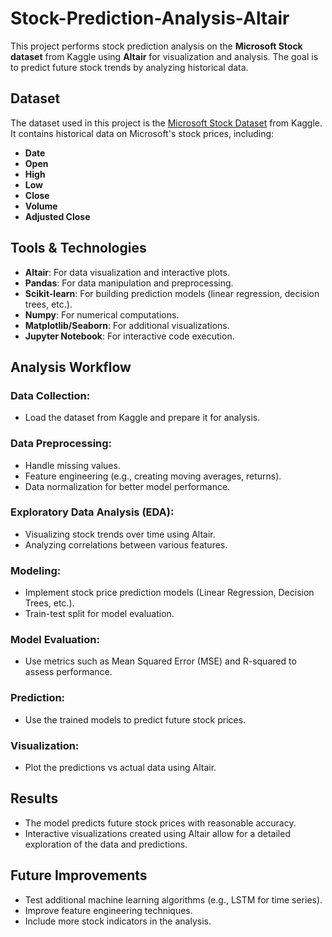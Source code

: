 # Stock-Prediction-Analysis-Altair

This project performs stock prediction analysis on the **Microsoft Stock dataset** from Kaggle using **Altair** for visualization and analysis. The goal is to predict future stock trends by analyzing historical data.

## Dataset

The dataset used in this project is the [Microsoft Stock Dataset](https://www.kaggle.com/datasets) from Kaggle. It contains historical data on Microsoft's stock prices, including:

- **Date**
- **Open**
- **High**
- **Low**
- **Close**
- **Volume**
- **Adjusted Close**

## Tools & Technologies

- **Altair**: For data visualization and interactive plots.
- **Pandas**: For data manipulation and preprocessing.
- **Scikit-learn**: For building prediction models (linear regression, decision trees, etc.).
- **Numpy**: For numerical computations.
- **Matplotlib/Seaborn**: For additional visualizations.
- **Jupyter Notebook**: For interactive code execution.

## Analysis Workflow

### Data Collection:

- Load the dataset from Kaggle and prepare it for analysis.

### Data Preprocessing:

- Handle missing values.
- Feature engineering (e.g., creating moving averages, returns).
- Data normalization for better model performance.

### Exploratory Data Analysis (EDA):

- Visualizing stock trends over time using Altair.
- Analyzing correlations between various features.

### Modeling:

- Implement stock price prediction models (Linear Regression, Decision Trees, etc.).
- Train-test split for model evaluation.

### Model Evaluation:

- Use metrics such as Mean Squared Error (MSE) and R-squared to assess performance.

### Prediction:

- Use the trained models to predict future stock prices.

### Visualization:

- Plot the predictions vs actual data using Altair.

## Results

- The model predicts future stock prices with reasonable accuracy.
- Interactive visualizations created using Altair allow for a detailed exploration of the data and predictions.

## Future Improvements

- Test additional machine learning algorithms (e.g., LSTM for time series).
- Improve feature engineering techniques.
- Include more stock indicators in the analysis.
